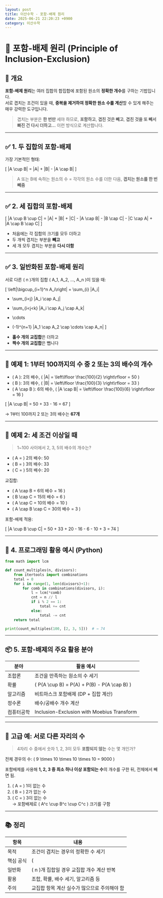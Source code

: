 ```yaml
---
layout: post
title: 이산수학 - 포함-배제 원리
date: 2025-06-21 22:20:23 +0900
category: 이산수학
---
```

# 🧮 포함-배제 원리 (Principle of Inclusion-Exclusion)

## 📌 개요

**포함-배제 원리**는 여러 집합의 합집합에 포함된 원소의 **정확한 개수**를 구하는 기법입니다.  
서로 겹치는 조건이 있을 때, **중복을 제거하여 정확한 원소 수를 계산**할 수 있게 해주는 매우 강력한 도구입니다.

> 겹치는 부분은 **한 번만** 세야 하므로, **포함하고**, **겹친 것은 빼고**, **겹친 것을 또 빼서 빠진 건 다시 더하고...** 이런 방식으로 계산합니다.

---

## ✅ 1. 두 집합의 포함-배제

가장 기본적인 형태:

\[
|A \cup B| = |A| + |B| - |A \cap B|
\]

> A 또는 B에 속하는 원소의 수 = 각각의 원소 수를 더한 다음, **겹치는 원소를 한 번 빼줌**

---

## ✅ 2. 세 집합의 포함-배제

\[
|A \cup B \cup C| = |A| + |B| + |C| - |A \cap B| - |B \cap C| - |C \cap A| + |A \cap B \cap C|
\]

- 처음에는 각 집합의 크기를 모두 더하고  
- 두 개씩 겹치는 부분을 **빼고**  
- 세 개 모두 겹치는 부분을 **다시 더함**

---

## ✅ 3. 일반화된 포함-배제 원리

서로 다른 \( n \)개의 집합 \( A_1, A_2, ..., A_n \)이 있을 때:

\[
\left|\bigcup_{i=1}^n A_i\right|
= \sum_{i} |A_i|
- \sum_{i<j} |A_i \cap A_j|
+ \sum_{i<j<k} |A_i \cap A_j \cap A_k|
- \cdots
+ (-1)^{n+1} |A_1 \cap A_2 \cap \cdots \cap A_n|
\]

- **홀수 개의 교집합**은 더하고  
- **짝수 개의 교집합**은 뺍니다

---

## 🧪 예제 1: 1부터 100까지의 수 중 2 또는 3의 배수의 개수

- \( A \): 2의 배수, \( |A| = \left\lfloor \frac{100}{2} \right\rfloor = 50 \)  
- \( B \): 3의 배수, \( |B| = \left\lfloor \frac{100}{3} \right\rfloor = 33 \)  
- \( A \cap B \): 6의 배수, \( |A \cap B| = \left\lfloor \frac{100}{6} \right\rfloor = 16 \)

\[
|A \cup B| = 50 + 33 - 16 = 67
\]

→ 1부터 100까지 2 또는 3의 배수는 **67개**

---

## 🧪 예제 2: 세 조건 이상일 때

> 1~100 사이에서 2, 3, 5의 배수의 개수는?

- \( A = \) 2의 배수: 50  
- \( B = \) 3의 배수: 33  
- \( C = \) 5의 배수: 20

교집합:

- \( A \cap B = 6의 배수 = 16 \)  
- \( B \cap C = 15의 배수 = 6 \)  
- \( A \cap C = 10의 배수 = 10 \)  
- \( A \cap B \cap C = 30의 배수 = 3 \)

포함-배제 적용:

\[
|A \cup B \cup C| = 50 + 33 + 20 - 16 - 6 - 10 + 3 = 74
\]

---

## 🧮 4. 프로그래밍 활용 예시 (Python)

```python
from math import lcm

def count_multiples(n, divisors):
    from itertools import combinations
    total = 0
    for i in range(1, len(divisors)+1):
        for comb in combinations(divisors, i):
            l = lcm(*comb)
            cnt = n // l
            if i % 2 == 1:
                total += cnt
            else:
                total -= cnt
    return total

print(count_multiples(100, [2, 3, 5]))  # → 74
```

---

## 📦 5. 포함-배제의 주요 활용 분야

| 분야 | 활용 예시 |
|------|-----------|
| 조합론 | 조건을 만족하는 원소의 수 세기 |
| 확률 | \( P(A \cup B) = P(A) + P(B) - P(A \cap B) \) |
| 알고리즘 | 비트마스크 포함배제 (DP + 집합 계산) |
| 정수론 | 배수/공배수 개수 계산 |
| 컴퓨터공학 | Inclusion-Exclusion with Moebius Transform |

---

## 🎯 고급 예: 서로 다른 자리의 수

> 4자리 수 중에서 숫자 1, 2, 3이 모두 **포함되지 않는** 수는 몇 개인가?

전체 경우의 수: \( 9 \times 10 \times 10 \times 10 = 9000 \)

포함배제를 사용해 **1, 2, 3 중 최소 하나 이상 포함되는 수**의 개수를 구한 뒤, 전체에서 빼면 됨.

1. \( A = \) 1이 없는 수  
2. \( B = \) 2가 없는 수  
3. \( C = \) 3이 없는 수  
→ 포함배제로 \( A^c \cup B^c \cup C^c \) 크기를 구함

---

## 📚 정리

| 항목 | 내용 |
|------|------|
| 목적 | 조건이 겹치는 경우의 정확한 수 세기 |
| 핵심 공식 | \( |A \cup B| = |A| + |B| - |A \cap B| \) 등 |
| 일반화 | \( n \)개 집합일 경우 교집합 개수 계산 반복 |
| 활용 | 조합, 확률, 배수 세기, 알고리즘 등 |
| 주의 | 교집합 항목 계산 실수가 많으므로 주의해야 함 |